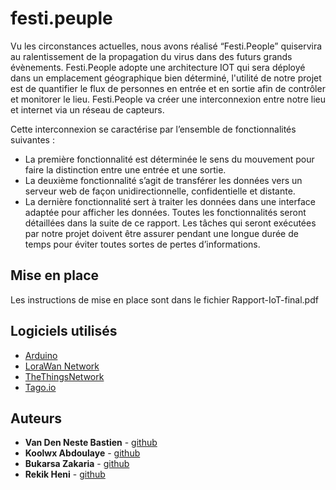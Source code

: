 # festi.peuple

Vu les circonstances actuelles, nous avons réalisé “Festi.People” quiservira au ralentissement
de la propagation du virus dans des futurs grands évènements.
Festi.People adopte une architecture IOT qui sera déployé dans un emplacement
géographique bien déterminé, l'utilité de notre projet est de quantifier le flux de personnes
en entrée et en sortie afin de contrôler et monitorer le lieu.
Festi.People va créer une interconnexion entre notre lieu et internet via un réseau de
capteurs.

Cette interconnexion se caractérise par l’ensemble de fonctionnalités suivantes :
* La première fonctionnalité est déterminée le sens du mouvement pour faire la
distinction entre une entrée et une sortie.
* La deuxième fonctionnalité s’agit de transférer les données vers un serveur web de
façon unidirectionnelle, confidentielle et distante.
* La dernière fonctionnalité sert à traiter les données dans une interface adaptée pour
afficher les données.
Toutes les fonctionnalités seront détaillées dans la suite de ce rapport. Les tâches qui seront
exécutées par notre projet doivent être assurer pendant une longue durée de temps pour
éviter toutes sortes de pertes d’informations.

## Mise en place

Les instructions de mise en place sont dans le fichier Rapport-IoT-final.pdf

## Logiciels utilisés

* [Arduino](https://www.arduino.cc/)
* [LoraWan Network](https://lora-alliance.org/about-lorawan/)
* [TheThingsNetwork](https://www.thethingsnetwork.org/)
* [Tago.io](https://tago.io/)

## Auteurs

* **Van Den Neste Bastien** - [github](https://github.com/bastvdn)
* **Koolwx Abdoulaye** - [github](https://github.com/Horsefactor/)
* **Bukarsa Zakaria** - [github](https://github.com/17338)
* **Rekik Heni** - [github](https://github.com/heni974782/)
